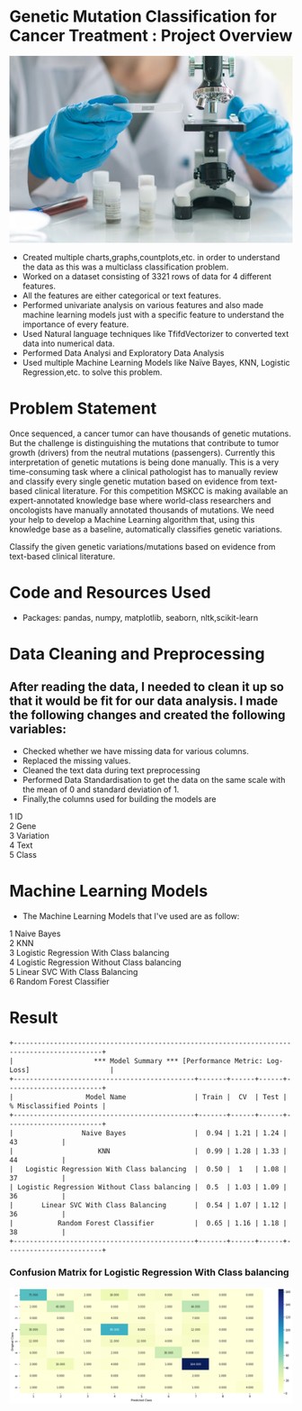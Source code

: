 # Genetic Mutation Classification for Cancer Treatment : Project Overview
![Genetic_Mutation_Classification](https://github.com/Rahul713713/Genetic_Mutation_Classification_for_Cancer_Treatment/blob/main/CancerTreatment.jpg "Genetic Mutation Classification for Cancer Treatment")
- Created multiple charts,graphs,countplots,etc. in order to understand the data as this was a multiclass classification problem.
- Worked on a dataset consisting of 3321 rows of data for 4 different features.
- All the features are either categorical or text features.
- Performed univariate analysis on various features and also made machine learning models just with a specific feature  to understand the importance of every feature.
- Used Natural language techniques like TfifdVectorizer to converted text data into numerical data.
- Performed Data Analysi and Exploratory Data Analysis
- Used multiple Machine Learning Models like Naïve Bayes, KNN, Logistic Regression,etc. to solve this problem.

# Problem Statement
Once sequenced, a cancer tumor can have thousands of genetic mutations. But the challenge is distinguishing the mutations that contribute to tumor growth (drivers) from the neutral mutations (passengers).
Currently this interpretation of genetic mutations is being done manually. This is a very time-consuming task where a clinical pathologist has to manually review and classify every single genetic mutation based on evidence from text-based clinical literature.
For this competition MSKCC is making available an expert-annotated knowledge base where world-class researchers and oncologists have manually annotated thousands of mutations.
We need your help to develop a Machine Learning algorithm that, using this knowledge base as a baseline, automatically classifies genetic variations.

Classify the given genetic variations/mutations based on evidence from text-based clinical literature.

# Code and Resources Used
- Packages: pandas, numpy, matplotlib, seaborn, nltk,scikit-learn

# Data Cleaning and Preprocessing
## After reading the data, I needed to clean it up so that it would be fit for our data analysis. I made the following changes and created the following variables:
- Checked whether we have missing data for various columns.
- Replaced the missing values. 
- Cleaned the text data during text preprocessing
- Performed Data Standardisation to get the data on the same scale with the mean of 0 and standard deviation of 1.
- Finally,the columns used for building the models are

 1   ID             
 2   Gene              
 3   Variation         
 4   Text        
 5   Class                 

# Machine Learning Models
- The Machine Learning Models that I've used are as follow:

 1   Naive Bayes             
 2   KNN              
 3   Logistic Regression With Class balancing            
 4   Logistic Regression Without Class balancing         
 5   Linear SVC With Class Balancing           
 6   Random Forest Classifier      

# Result
    +--------------------------------------------------------------------------------------------+
    |                    *** Model Summary *** [Performance Metric: Log-Loss]                    |
    +---------------------------------------------+-------+------+------+------------------------+
    |                  Model Name                 | Train |  CV  | Test | % Misclassified Points |
    +---------------------------------------------+-------+------+------+------------------------+
    |                 Naive Bayes                 |  0.94 | 1.21 | 1.24 |           43           |
    |                     KNN                     |  0.99 | 1.28 | 1.33 |           44           |
    |   Logistic Regression With Class balancing  |  0.50 |  1   | 1.08 |           37           |
    | Logistic Regression Without Class balancing |  0.5  | 1.03 | 1.09 |           36           |
    |       Linear SVC With Class Balancing       |  0.54 | 1.07 | 1.12 |           36           |
    |           Random Forest Classifier          |  0.65 | 1.16 | 1.18 |           38           |
    +---------------------------------------------+-------+------+------+------------------------+

### Confusion Matrix for Logistic Regression With Class balancing 
![Genetic_Mutation_Classification](https://github.com/Rahul713713/Genetic_Mutation_Classification_for_Cancer_Treatment/blob/main/Confusion_Matrix.png "Confusion Matrix for logistic Regression with class balancing")
